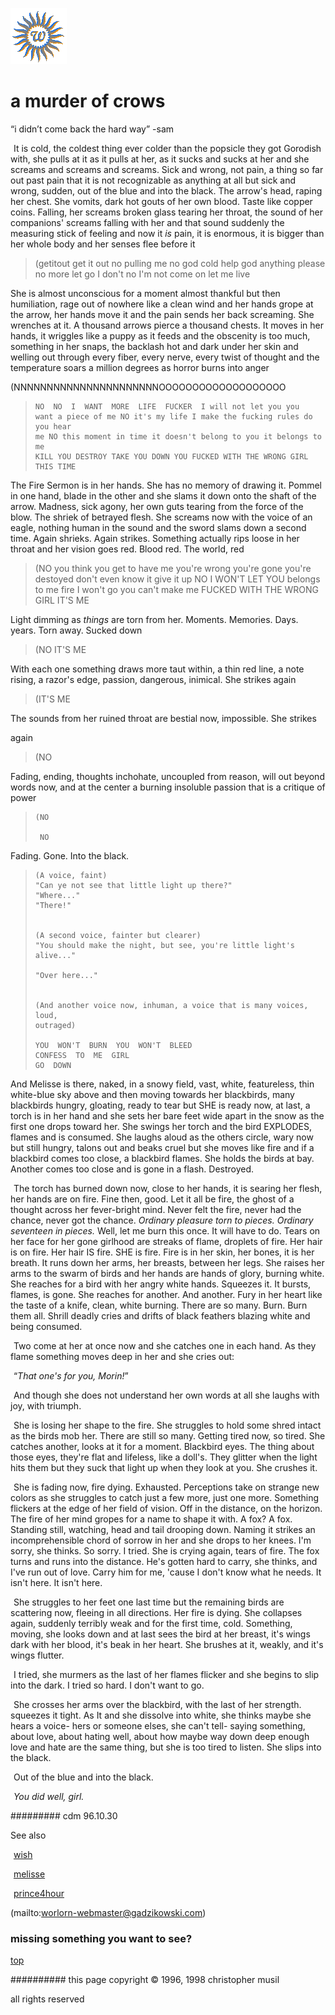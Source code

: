 ![wsun](assets/wsun.gif)

# a murder of crows



“i didn’t come back the hard way” -sam

![xparent](assets/xparent.gif) It is cold, the coldest thing ever colder than the popsicle they got Gorodish with, she pulls at it as it pulls at her, as it sucks and sucks at her and she screams and screams and screams. Sick and wrong, not pain, a thing so far out past pain that it is not recognizable as anything at all but sick and wrong, sudden, out of the blue and into the black. The arrow's head, raping her chest. She vomits, dark hot gouts of her own blood. Taste like copper coins. Falling, her screams broken glass tearing her throat, the sound of her companions' screams falling with her and that sound suddenly the measuring stick of feeling and now it *is* pain, it is enormous, it is bigger than her whole body and her senses flee before it 





 

> (getitout get it out no pulling me no god cold help god anything
>     please no more let go I don't no I'm not come on let me live

 





 She is almost unconscious for a moment almost thankful but then humiliation, rage out of nowhere like a clean wind and her hands grope at the arrow, her hands move it and the pain sends her back screaming. She wrenches at it. A thousand arrows pierce a thousand chests. It moves in her hands, it wriggles like a puppy as it feeds and the obscenity is too much, something in her snaps, the backlash hot and dark under her skin and welling out through every fiber, every nerve, every twist of thought and the temperature soars a million degrees as horror burns into anger 





 (NNNNNNNNNNNNNNNNNNNNNNOOOOOOOOOOOOOOOOOOO 





 

> 
>     NO  NO  I  WANT  MORE  LIFE  FUCKER  I will not let you you
>     want a piece of me NO it's my life I make the fucking rules do you hear
>     me NO this moment in time it doesn't belong to you it belongs to me   
>     KILL YOU DESTROY TAKE YOU DOWN YOU FUCKED WITH THE WRONG GIRL THIS TIME
> 	

 





 The Fire Sermon is in her hands. She has no memory of drawing it. Pommel in one hand, blade in the other and she slams it down onto the shaft of the arrow. Madness, sick agony, her own guts tearing from the force of the blow. The shriek of betrayed flesh. She screams now with the voice of an eagle, nothing human in the sound and the sword slams down a second time. Again shrieks. Again strikes. Something actually rips loose in her throat and her vision goes red. Blood red. The world, red 





 

> (NO  you think you get to have me you're wrong you're gone you're
>     destoyed don't even know it give it up NO I WON'T LET YOU belongs to me
>     fire I won't go you can't make me FUCKED WITH THE WRONG GIRL IT'S ME
> 	

 





 Light dimming as *things* are torn from her. Moments. Memories. Days. years. Torn away. Sucked down 





 

> (NO IT'S ME

 





 With each one something draws more taut within, a thin red line, a note rising, a razor's edge, passion, dangerous, inimical. She strikes again 





 

> (IT'S ME

 





 The sounds from her ruined throat are bestial now, impossible. She strikes 

 again 





 

> (NO

 





 Fading, ending, thoughts inchohate, uncoupled from reason, will out beyond words now, and at the center a burning insoluble passion that is a critique of power 





 

> 
>     (NO
> 	
>      NO
> 	

 





 Fading. Gone. Into the black. 





 

> 
>     (A voice, faint)
>     "Can ye not see that little light up there?"
>     "Where..."
>     "There!"
> 	
> 	
>     (A second voice, fainter but clearer)
>     "You should make the night, but see, you're little light's alive..."
> 	
>     "Over here..."
> 	
> 	
>     (And another voice now, inhuman, a voice that is many voices, loud, 
>     outraged)
> 	
>     YOU  WON'T  BURN  YOU  WON'T  BLEED  
>     CONFESS  TO  ME  GIRL
>     GO  DOWN
> 	

 





 And Melisse is there, naked, in a snowy field, vast, white, featureless, thin white-blue sky above and then moving towards her blackbirds, many blackbirds hungry, gloating, ready to tear but SHE is ready now, at last, a torch is in her hand and she sets her bare feet wide apart in the snow as the first one drops toward her. She swings her torch and the bird EXPLODES, flames and is consumed. She laughs aloud as the others circle, wary now but still hungry, talons out and beaks cruel but she moves like fire and if a blackbird comes too close, a blackbird flames. She holds the birds at bay. Another comes too close and is gone in a flash. Destroyed. 





  ![xparent](assets/xparent.gif) The torch has burned down now, close to her hands, it is searing her flesh, her hands are on fire. Fine then, good. Let it all be fire, the ghost of a thought across her fever-bright mind. Never felt the fire, never had the chance, never got the chance. *Ordinary pleasure torn to pieces. Ordinary seventeen in pieces.* Well, let me burn this once. It will have to do. Tears on her face for her gone girlhood are streaks of flame, droplets of fire. Her hair is on fire. Her hair IS fire. SHE is fire. Fire is in her skin, her bones, it is her breath. It runs down her arms, her breasts, between her legs. She raises her arms to the swarm of birds and her hands are hands of glory, burning white. She reaches for a bird with her angry white hands. Squeezes it. It bursts, flames, is gone. She reaches for another. And another. Fury in her heart like the taste of a knife, clean, white burning. There are so many. Burn. Burn them all. Shrill deadly cries and drifts of black feathers blazing white and being consumed. 





  ![xparent](assets/xparent.gif) Two come at her at once now and she catches one in each hand. As they flame something moves deep in her and she cries out:

  ![xparent](assets/xparent.gif) “*That one's for you, Morin!*”

  ![xparent](assets/xparent.gif) And though she does not understand her own words at all she laughs with joy, with triumph.

  ![xparent](assets/xparent.gif) She is losing her shape to the fire. She struggles to hold some shred intact as the birds mob her. There are still so many. Getting tired now, so tired. She catches another, looks at it for a moment. Blackbird eyes. The thing about those eyes, they're flat and lifeless, like a doll's. They glitter when the light hits them but they suck that light up when they look at you. She crushes it. 





  ![xparent](assets/xparent.gif) She is fading now, fire dying. Exhausted. Perceptions take on strange new colors as she struggles to catch just a few more, just one more. Something flickers at the edge of her field of vision. Off in the distance, on the horizon. The fire of her mind gropes for a name to shape it with. A fox? A fox. Standing still, watching, head and tail drooping down. Naming it strikes an incomprehensible chord of sorrow in her and she drops to her knees. I'm sorry, she thinks. So sorry. I tried. She is crying again, tears of fire. The fox turns and runs into the distance. He's gotten hard to carry, she thinks, and I've run out of love. Carry him for me, 'cause I don't know what he needs. It isn't here. It isn't here.

  ![xparent](assets/xparent.gif) She struggles to her feet one last time but the remaining birds are scattering now, fleeing in all directions. Her fire is dying. She collapses again, suddenly terribly weak and for the first time, cold. Something, moving, she looks down and at last sees the bird at her breast, it's wings dark with her blood, it's beak in her heart. She brushes at it, weakly, and it's wings flutter. 





  ![xparent](assets/xparent.gif) I tried, she murmers as the last of her flames flicker and she begins to slip into the dark. I tried so hard. I don't want to go.

  ![xparent](assets/xparent.gif) She crosses her arms over the blackbird, with the last of her strength. squeezes it tight. As It and she dissolve into white, she thinks maybe she hears a voice- hers or someone elses, she can't tell- saying something, about love, about hating well, about how maybe way down deep enough love and hate are the same thing, but she is too tired to listen. She slips into the black.

  ![xparent](assets/xparent.gif) Out of the blue and into the black.



  ![xparent](assets/xparent.gif) *You did well, girl.*



 
######### cdm 96.10.30

 





 See also

  ![xparent](assets/xparent.gif)  [wish](wish.md) 

  ![xparent](assets/xparent.gif)  [melisse](melisse.md) 

  ![xparent](assets/xparent.gif)  [prince4hour](prince4hour.md) 

 

 (mailto:worlorn-webmaster@gadzikowski.com) 


### missing something you want to see?



 [top](#top) 


########## this page copyright © 1996, 1998 christopher musil

all rights reserved